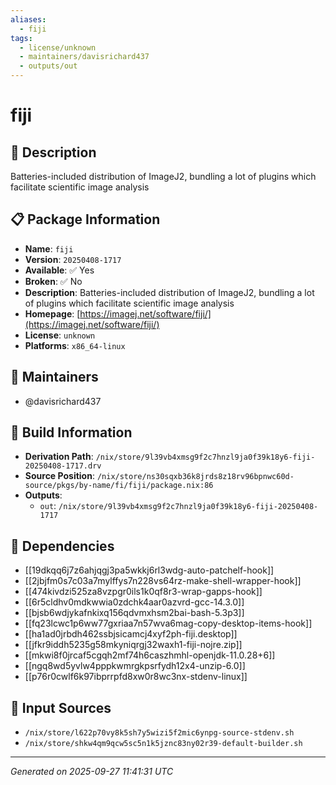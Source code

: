 ```yaml
---
aliases:
  - fiji
tags:
  - license/unknown
  - maintainers/davisrichard437
  - outputs/out
---
```


# fiji

## 📝 Description

Batteries-included distribution of ImageJ2, bundling a lot of plugins which facilitate scientific image analysis

## 📋 Package Information

- **Name**: `fiji`
- **Version**: `20250408-1717`
- **Available**: ✅ Yes
- **Broken**: ✅ No
- **Description**: Batteries-included distribution of ImageJ2, bundling a lot of plugins which facilitate scientific image analysis
- **Homepage**: [https://imagej.net/software/fiji/](https://imagej.net/software/fiji/)
- **License**: `unknown`
- **Platforms**: `x86_64-linux`
## 👥 Maintainers

- @davisrichard437


## 🔧 Build Information

- **Derivation Path**: `/nix/store/9l39vb4xmsg9f2c7hnzl9ja0f39k18y6-fiji-20250408-1717.drv`
- **Source Position**: `/nix/store/ns30sqxb36k8jrds8z18rv96bpnwc60d-source/pkgs/by-name/fi/fiji/package.nix:86`
- **Outputs**:
  - `out`:  `/nix/store/9l39vb4xmsg9f2c7hnzl9ja0f39k18y6-fiji-20250408-1717`

## 🔗 Dependencies

- [[19dkqq6j7z6ahjqgj3pa5wkkj6rl3wdg-auto-patchelf-hook]]
- [[2jbjfm0s7c03a7mylffys7n228vs64rz-make-shell-wrapper-hook]]
- [[474kivdzi525za8vzpgr0ils1k0qf8r3-wrap-gapps-hook]]
- [[6r5cldhv0mdkwwia0zdchk4aar0azvrd-gcc-14.3.0]]
- [[bjsb6wdjykafnkixq156qdvmxhsm2bai-bash-5.3p3]]
- [[fq23lcwc1p6ww77gxriaa7n57wva6mag-copy-desktop-items-hook]]
- [[ha1ad0jrbdh462ssbjsicamcj4xyf2ph-fiji.desktop]]
- [[jfkr9iddh5235g58mkyniqrgj32waxh1-fiji-nojre.zip]]
- [[mkwi8f0jrcaf5cgqh2mf74h6caszhmhl-openjdk-11.0.28+6]]
- [[ngq8wd5yvlw4pppkwmrgkpsrfydh12x4-unzip-6.0]]
- [[p76r0cwlf6k97ibprrpfd8xw0r8wc3nx-stdenv-linux]]

## 📁 Input Sources

- `/nix/store/l622p70vy8k5sh7y5wizi5f2mic6ynpg-source-stdenv.sh`
- `/nix/store/shkw4qm9qcw5sc5n1k5jznc83ny02r39-default-builder.sh`

---
*Generated on 2025-09-27 11:41:31 UTC*
